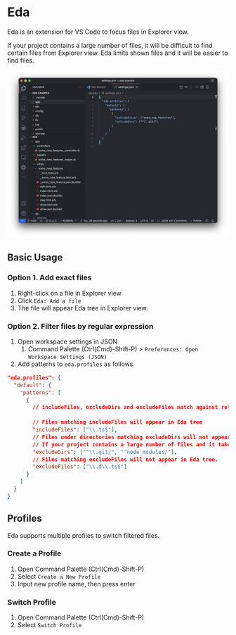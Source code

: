 # Eda

Eda is an extension for VS Code to focus files in Explorer view.

If your project contains a large number of files, it will be difficult to find certain files from Explorer view. Eda limits shown files and it will be easier to find files.

![screenshot](./doc/screenshot.png)

## Basic Usage

### Option 1. Add exact files

1. Right-click on a file in Explorer view
2. Click `Eda: Add a file`
3. The file will appear Eda tree in Explorer view.

### Option 2. Filter files by regular expression

1. Open workspace settings in JSON
    1. Command Palette (Ctrl(Cmd)-Shift-P) > `Preferences: Open Workspace Settings (JSON)`
2. Add patterns to `eda.profiles` as follows.

```json
"eda.profiles": {
  "default": {
    "patterns": [
      {
        // includeFiles, excludeDirs and excludeFiles match against relative path.

        // Files matching includeFiles will appear in Eda tree
        "includeFiles": ["\\.ts$"],
        // Files under directories matching excludeDirs will not appear in Eda tree.
        // If your project contains a large number of files and it takes slow to scan files, this option helps you.
        "excludeDirs": ["^\\.git/", "^node_modules/"],
        // Files matching excludeFiles will not appear in Eda tree.
        "excludeFiles": ["\\.d\\.ts$"]
      }
    ]
  }
}
```

## Profiles

Eda supports multiple profiles to switch filtered files.

### Create a Profile

1. Open Command Palette (Ctrl(Cmd)-Shift-P)
2. Select `Create a New Profile`
3. Input new profile name, then press enter

### Switch Profile

1. Open Command Palette (Ctrl(Cmd)-Shift-P)
2. Select `Switch Profile`
